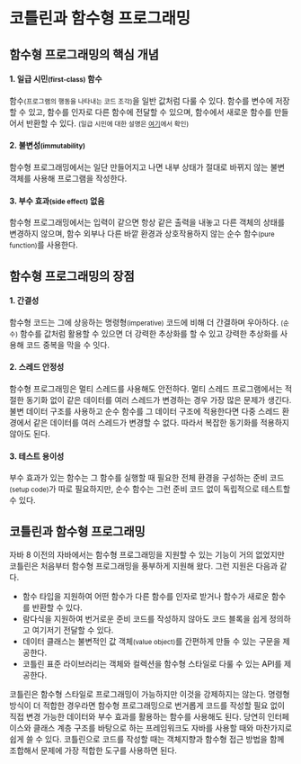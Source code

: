 # 코틀린과 함수형 프로그래밍

## 함수형 프로그래밍의 핵심 개념

#### 1. 일급 시민<small>(first-class)</small> 함수

함수<small>(프로그램의 행동을 나타내는 코드 조각)</small>을 일반 값처럼 다룰 수 있다. 함수를 변수에 저장할 수 있고, 함수를 인자로 다른 함수에 전달할 수 있으며, 함수에서 새로운 함수를 만들어서 반환할 수 있다. <small>(일급 시민에 대한 설명은 [여기]()에서 확인)</small>

#### 2. 불변성<small>(immutability)</small>

함수형 프로그래밍에서는 일단 만들어지고 나면 내부 상태가 절대로 바뀌지 않는 불변 객체를 사용해 프로그램을 작성한다.

#### 3. 부수 효과<small>(side effect)</small> 없음

함수형 프로그래밍에서는 입력이 같으면 항상 같은 출력을 내놓고 다른 객체의 상태를 변경하지 않으며, 함수 외부나 다른 바깥 환경과 상호작용하지 않는 순수 함수<small>(pure function)</small>를 사용한다.

## 함수형 프로그래밍의 장점

#### 1. 간결성

함수형 코드는 그에 상응하는 명령형<small>(imperative)</small> 코드에 비해 더 간결하며 우아하다. <small>(순수)</small> 함수를 값처럼 활용할 수 있으면 더 강력한 추상화를 할 수 있고 강력한 추상화를 사용해 코드 중복을 막을 수 잇다.

#### 2. 스레드 안정성

함수형 프로그래밍은 멀티 스레드를 사용해도 안전하다. 멀티 스레드 프로그램에서는 적절한 동기화 없이 같은 데이터를 여러 스레드가 변경하는 경우 가장 많은 문제가 생긴다. 불변 데이터 구조를 사용하고 순수 함수를 그 데이터 구조에 적용한다면 다중 스레드 환경에서 같은 데이터를 여러 스레드가 변경할 수 없다. 따라서 복잡한 동기화를 적용하지 않아도 된다.

#### 3. 테스트 용이성

부수 효과가 있는 함수는 그 함수를 실행할 때 필요한 전체 환경을 구성하는 준비 코드<small>(setup code)</small>가 따로 필요하지만, 순수 함수는 그런 준비 코드 없이 독립적으로 테스트할 수 있다.

## 코틀린과 함수형 프로그래밍

자바 8 이전의 자바에서는 함수형 프로그래밍을 지원할 수 있는 기능이 거의 없었지만 코틀린은 처음부터 함수형 프로그래밍을 풍부하게 지원해 왔다. 그런 지원은 다음과 같다.

- 함수 타입을 지원하여 어떤 함수가 다른 함수를 인자로 받거나 함수가 새로운 함수를 반환할 수 있다.
- 람다식을 지원하여 번거로운 준비 코드를 작성하지 않아도 코드 블록을 쉽게 정의하고 여기저기 전달할 수 있다.
- 데이터 클래스는 불변적인 값 객체<small>(value object)</small>를 간편하게 만들 수 있는 구문을 제공한다.
- 코틀린 표준 라이브러리는 객체와 컬렉션을 함수형 스타일로 다룰 수 있는 API를 제공한다.

코틀린은 함수형 스타일로 프로그래밍이 가능하지만 이것을 강제하지는 않는다. 명령형 방식이 더 적합한 경우라면 함수형 프로그래밍으로 번거롭게 코드를 작성할 필요 없이 직접 변경 가능한 데이터와 부수 효과를 활용하는 함수를 사용해도 된다. 당연히 인터페이스와 클래스 계층 구조를 바탕으로 하는 프레임워크도 자바를 사용할 때와 마찬가지로 쉽게 쓸 수 있다. 코틀린으로 코드를 작성할 때는 객체지향과 함수형 접근 방법을 함께 조합해서 문제에 가장 적합한 도구를 사용하면 된다.